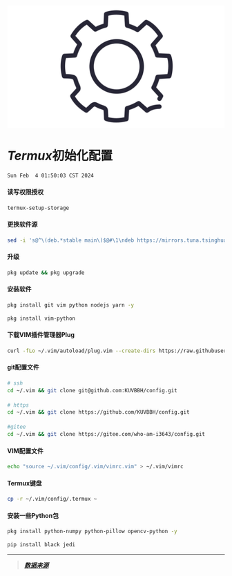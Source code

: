 ![ ](./.data/1.jpg)

# *Termux*初始化配置

`Sun Feb  4 01:50:03 CST 2024`

#### 读写权限授权

```sh
termux-setup-storage
```

#### 更换软件源

```sh
sed -i 's@^\(deb.*stable main\)$@#\1\ndeb https://mirrors.tuna.tsinghua.edu.cn/termux/termux-packages-24 stable main@' $PREFIX/etc/apt/sources.list
```

#### 升级

```sh
pkg update && pkg upgrade
```

#### 安装软件

```sh
pkg install git vim python nodejs yarn -y
```

```sh
pkg install vim-python
```

#### 下载VIM插件管理器Plug

```sh
curl -fLo ~/.vim/autoload/plug.vim --create-dirs https://raw.githubusercontent.com/junegunn/vim-plug/master/plug.vim
```

#### git配置文件

```sh
# ssh
cd ~/.vim && git clone git@github.com:KUVBBH/config.git

# https
cd ~/.vim && git clone https://github.com/KUVBBH/config.git

#gitee
cd ~/.vim && git clone https://gitee.com/who-am-i3643/config.git
```

#### VIM配置文件

```sh
echo "source ~/.vim/config/.vim/vimrc.vim" > ~/.vim/vimrc
```

#### Termux键盘

```sh
cp -r ~/.vim/config/.termux ~
```

#### 安装一些Python包

```sh
pkg install python-numpy python-pillow opencv-python -y

```

```sh
pip install black jedi
```

--------

> [***数据来源***](https://github.com/menzi11/BullshitGenerator.git)
